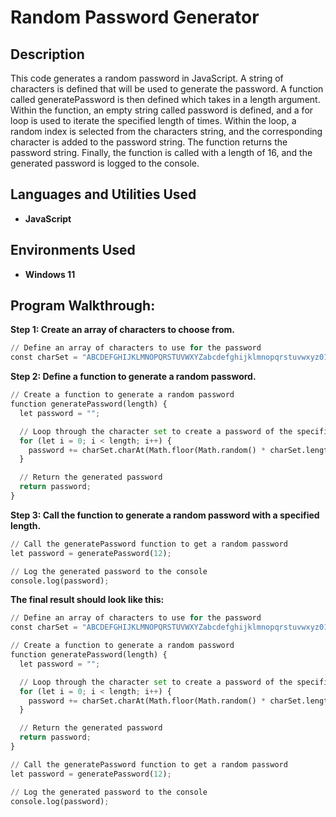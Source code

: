 <h1>Random Password Generator</h1>

<h2>Description</h2>
This code generates a random password in JavaScript. A string of characters is defined that will be used to generate the password. A function called generatePassword is then defined which takes in a length argument. Within the function, an empty string called password is defined, and a for loop is used to iterate the specified length of times. Within the loop, a random index is selected from the characters string, and the corresponding character is added to the password string. The function returns the password string. Finally, the function is called with a length of 16, and the generated password is logged to the console.
<br />


<h2>Languages and Utilities Used</h2>

- <b>JavaScript</b> 

<h2>Environments Used </h2>

- <b>Windows 11</b>

<h2>Program Walkthrough:</h2>

<b>Step 1: Create an array of characters to choose from.</b>

```python
// Define an array of characters to use for the password
const charSet = "ABCDEFGHIJKLMNOPQRSTUVWXYZabcdefghijklmnopqrstuvwxyz0123456789!@#$%^&*()_+-=[]{}|;':\"<>,.?/~`";
```
<b>Step 2: Define a function to generate a random password.</b>

```python
// Create a function to generate a random password
function generatePassword(length) {
  let password = "";

  // Loop through the character set to create a password of the specified length
  for (let i = 0; i < length; i++) {
    password += charSet.charAt(Math.floor(Math.random() * charSet.length));
  }

  // Return the generated password
  return password;
}
```

<b>Step 3: Call the function to generate a random password with a specified length.</b>

```python
// Call the generatePassword function to get a random password
let password = generatePassword(12);

// Log the generated password to the console
console.log(password);
```

<b> The final result should look like this:</b>
```python
// Define an array of characters to use for the password
const charSet = "ABCDEFGHIJKLMNOPQRSTUVWXYZabcdefghijklmnopqrstuvwxyz0123456789!@#$%^&*()_+-=[]{}|;':\"<>,.?/~`";

// Create a function to generate a random password
function generatePassword(length) {
  let password = "";

  // Loop through the character set to create a password of the specified length
  for (let i = 0; i < length; i++) {
    password += charSet.charAt(Math.floor(Math.random() * charSet.length));
  }

  // Return the generated password
  return password;
}

// Call the generatePassword function to get a random password
let password = generatePassword(12);

// Log the generated password to the console
console.log(password);
```
